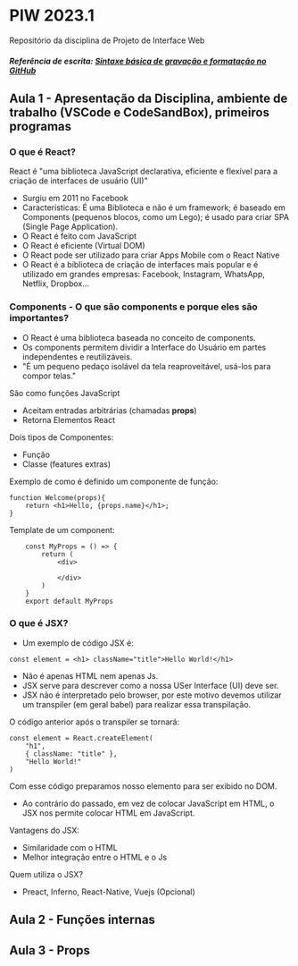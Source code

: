 # PIW 2023.1
Repositório da disciplina de Projeto de Interface Web

##### Referência de escrita: [Sintaxe básica de gravação e formatação no GitHub](https://docs.github.com/pt/get-started/writing-on-github/getting-started-with-writing-and-formatting-on-github/basic-writing-and-formatting-syntax)
## Aula 1 - Apresentação da Disciplina, ambiente de trabalho (VSCode e CodeSandBox), primeiros programas

### O que é React?
React é "uma biblioteca JavaScript declarativa, eficiente e flexível para a criação de interfaces de usuário (UI)"
- Surgiu em 2011 no Facebook
- Características: É uma Biblioteca e não é um framework; é baseado em Components (pequenos blocos, como um Lego); é usado para criar SPA (Single Page Application).
- O React é feito com JavaScript
- O React é eficiente (Virtual DOM)
- O React pode ser utilizado para criar Apps Mobile com o React Native
- O React é a biblioteca de criação de interfaces mais popular e é utilizado em grandes empresas: Facebook, Instagram, WhatsApp, Netflix, Dropbox...

### **Components** - O que são components e porque eles são importantes?
- O React é uma biblioteca baseada no conceito de components.
- Os components permitem dividir a Interface do Usuário em partes independentes e reutilizáveis.
- "É um pequeno pedaço isolável da tela reaproveitável, usá-los para compor telas."

São como funções JavaScript
- Aceitam entradas arbitrárias (chamadas **props**)
- Retorna Elementos React

Dois tipos de Componentes: 
- Função
- Classe (features extras)

Exemplo de como é definido um componente de função:
```
function Welcome(props){
    return <h1>Hello, {props.name}</h1>;
}
```
Template de um component:
```
    const MyProps = () => {
        return (
            <div>

            </div>
        )
    }
    export default MyProps

```

### O que é JSX?
- Um exemplo de código JSX é:
```
const element = <h1> className="title">Hello World!</h1>
```
- Não é apenas HTML nem apenas Js.
- JSX serve para descrever como a nossa USer Interface (UI) deve ser.
- JSX não é interpretado pelo browser, por este motivo devemos utilizar um transpiler (em geral babel) para realizar essa transpilação.

O código anterior após o transpiler se tornará:
```
const element = React.createElement(
    "h1", 
    { className: "title" },
    "Hello World!"
)
```
Com esse código preparamos nosso elemento para ser exibido no DOM.

- Ao contrário do passado, em vez de colocar JavaScript em HTML, o JSX nos permite colocar HTML em JavaScript.

Vantagens do JSX:
- Similaridade com o HTML
- Melhor integração entre o HTML e o Js

Quem utiliza o JSX?
- Preact, Inferno, React-Native, Vuejs (Opcional)
## Aula 2 - Funções internas

## Aula 3 - Props
